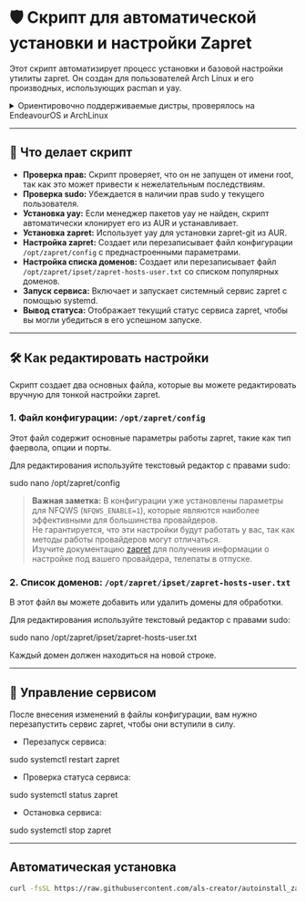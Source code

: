 # 🛡 Скрипт для автоматической установки и настройки Zapret

Этот скрипт автоматизирует процесс установки и базовой настройки утилиты zapret. Он создан для пользователей Arch Linux и его производных, использующих pacman и yay.

<details>
  <summary>Ориентировочно поддерживаемые дистры, проверялось на EndeavourOS и ArchLinux</summary>

- ArcoLinux  
- Arch Linux  
- Carli  
- Alci  
- Ariser  
- EndeavourOS  
- Garuda  
- Manjaro  
- RebornOS  
- Archcraft  
- CachyOS  
- Archman  
- Biglinux  
- Artix  
- ParchLinux  
- StormOS  
- Mabox  
- ArchBang  
- Crystal Linux  
- Liya  
- Bluestar Linux  
- Calam-Arch-Installer  

_Скрипт ориентирован на скачивание из репозитория ArchLinux пакета zapret-git через yay и установку готовых конфигов для моего провайдера. Если репозитории ArchLinux не менялись, проблем быть не должно. Для других дистров можно форкнуть и адаптировать под свой пакетный менеджер, предварительно проверив пути установки и конфиги._

</details>

---

## 🚀 Что делает скрипт

- **Проверка прав:** Скрипт проверяет, что он не запущен от имени root, так как это может привести к нежелательным последствиям.
- **Проверка sudo:** Убеждается в наличии прав sudo у текущего пользователя.
- **Установка yay:** Если менеджер пакетов yay не найден, скрипт автоматически клонирует его из AUR и устанавливает.
- **Установка zapret:** Использует yay для установки zapret-git из AUR.
- **Настройка zapret:** Создает или перезаписывает файл конфигурации `/opt/zapret/config` с преднастроенными параметрами.
- **Настройка списка доменов:** Создает или перезаписывает файл `/opt/zapret/ipset/zapret-hosts-user.txt` со списком популярных доменов.
- **Запуск сервиса:** Включает и запускает системный сервис zapret с помощью systemd.
- **Вывод статуса:** Отображает текущий статус сервиса zapret, чтобы вы могли убедиться в его успешном запуске.

---

## 🛠 Как редактировать настройки

Скрипт создает два основных файла, которые вы можете редактировать вручную для тонкой настройки zapret.

### 1. Файл конфигурации: `/opt/zapret/config`

Этот файл содержит основные параметры работы zapret, такие как тип фаервола, опции и порты.

Для редактирования используйте текстовый редактор с правами sudo:

sudo nano /opt/zapret/config

> **Важная заметка:** В конфигурации уже установлены параметры для NFQWS (`NFQWS_ENABLE=1`), которые являются наиболее эффективными для большинства провайдеров.  
> Не гарантируется, что эти настройки будут работать у вас, так как методы работы провайдеров могут отличаться.  
> Изучите документацию [zapret](https://github.com/bol-van/zapret) для получения информации о настройке под вашего провайдера, телепаты в отпуске.

### 2. Список доменов: `/opt/zapret/ipset/zapret-hosts-user.txt`

В этот файл вы можете добавить или удалить домены для обработки.

Для редактирования используйте текстовый редактор с правами sudo:

sudo nano /opt/zapret/ipset/zapret-hosts-user.txt

Каждый домен должен находиться на новой строке.

---

## 🔄 Управление сервисом

После внесения изменений в файлы конфигурации, вам нужно перезапустить сервис zapret, чтобы они вступили в силу.

- Перезапуск сервиса:

sudo systemctl restart zapret

- Проверка статуса сервиса:

sudo systemctl status zapret

- Остановка сервиса:

sudo systemctl stop zapret

---

## Автоматическая установка
```bash
curl -fsSL https://raw.githubusercontent.com/als-creator/autoinstall_zapret_archlinux/main/autoinstall_zapret_archlinux.sh | sh

```
